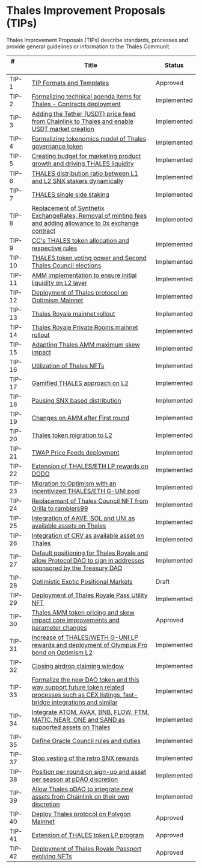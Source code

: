 
# Thales Improvement Proposals (TIPs)


Thales Improvement Proposals (TIPs) describe standards, processes and provide general guidelines or information to the Thales Communit.

| # &nbsp; &nbsp; &nbsp; &nbsp; &nbsp; &nbsp; &nbsp; &nbsp; | Title | Status | 
| ----------- | ----------- | ----------- | 
| TIP-1  | [TIP Formats and Templates](https://github.com/thales-markets/thales-improvement-proposals/blob/main/TIPs/TIP-1.md) | Approved |
| TIP-2  | [Formalizing technical agenda items for Thales - Contracts deployment](https://github.com/thales-markets/thales-improvement-proposals/blob/main/TIPs/TIP-2.md) | Implemented |
| TIP-3  | [Adding the Tether (USDT) price feed from Chainlink to Thales and enable USDT market creation](https://github.com/thales-markets/thales-improvement-proposals/blob/main/TIPs/TIP-3.md) | Implemented |
| TIP-4  | [Formalizing tokenomics model of Thales governance token](https://github.com/thales-markets/thales-improvement-proposals/blob/main/TIPs/TIP-4.md) | Implemented |
| TIP-5  | [Creating budget for marketing product growth and driving THALES liquidity](https://github.com/thales-markets/thales-improvement-proposals/blob/main/TIPs/TIP-5.md) | Implemented |
| TIP-6  | [THALES distribution ratio between L1 and L2 SNX stakers dynamically](https://github.com/thales-markets/thales-improvement-proposals/blob/main/TIPs/TIP-6.md) | Implemented |
| TIP-7  | [THALES single side staking](https://github.com/thales-markets/thales-improvement-proposals/blob/main/TIPs/TIP-7.md) | Implemented |
| TIP-8  | [Replacement of Synthetix ExchangeRates, Removal of minting fees and  adding allowance to 0x exchange contract](https://github.com/thales-markets/thales-improvement-proposals/blob/main/TIPs/TIP-8.md) | Implemented |
| TIP-9  | [CC's THALES token allocation and respective rules](https://github.com/thales-markets/thales-improvement-proposals/blob/main/TIPs/TIP-9.md) | Implemented |
| TIP-10 | [THALES token voting power and Second Thales Council elections](https://github.com/thales-markets/thales-improvement-proposals/blob/main/TIPs/TIP-10.md) | Implemented |
| TIP-11 | [AMM implementation to ensure initial liquidity on L2 layer](https://github.com/thales-markets/thales-improvement-proposals/blob/main/TIPs/TIP-11.md) | Implemented |
| TIP-12 | [Deployment of Thales protocol on Optimism Mainnet](https://github.com/thales-markets/thales-improvement-proposals/blob/main/TIPs/TIP-12.md) | Implemented |
| TIP-13 | [Thales Royale mainnet rollout](https://github.com/thales-markets/thales-improvement-proposals/blob/main/TIPs/TIP-13.md) | Implemented |
| TIP-14 | [Thales Royale Private Rooms mainnet rollout](https://github.com/thales-markets/thales-improvement-proposals/blob/main/TIPs/TIP-14.md) | Implemented |
| TIP-15 | [Adapting Thales AMM maximum skew impact](https://github.com/thales-markets/thales-improvement-proposals/blob/main/TIPs/TIP-15.md) |  Implemented |
| TIP-16 | [Utilization of Thales NFTs](https://github.com/thales-markets/thales-improvement-proposals/blob/main/TIPs/TIP-16.md) | Implemented |
| TIP-17 | [Gamified THALES approach on L2](https://github.com/thales-markets/thales-improvement-proposals/blob/main/TIPs/TIP-17.md) | Implemented |
| TIP-18 | [Pausing SNX based distribution](https://github.com/thales-markets/thales-improvement-proposals/blob/main/TIPs/TIP-18.md) | Implemented |
| TIP-19 | [Changes on AMM after First round](https://github.com/thales-markets/thales-improvement-proposals/blob/main/TIPs/TIP-19.md) | Implemented |
| TIP-20 | [Thales token migration to L2](https://github.com/thales-markets/thales-improvement-proposals/blob/main/TIPs/TIP-20.md) | Implemented |
| TIP-21 | [TWAP Price Feeds deployment](https://github.com/thales-markets/thales-improvement-proposals/blob/main/TIPs/TIP-21.md) | Implemented |
| TIP-22 | [Extension of THALES/ETH LP rewards on DODO](https://github.com/thales-markets/thales-improvement-proposals/blob/main/TIPs/TIP-22.md) | Implemented |
| TIP-23 | [Migration to Optimism with an incentivized THALES/ETH G-UNI pool](https://github.com/thales-markets/thales-improvement-proposals/blob/main/TIPs/TIP-23.md) | Implemented |
| TIP-24 | [Replacemant of Thales Council NFT from Orilla to ramblers99](https://github.com/thales-markets/thales-improvement-proposals/blob/main/TIPs/TIP-24.md) | Implemented |
| TIP-25 | [Integration of AAVE, SOL and UNI as available assets on Thales](https://github.com/thales-markets/thales-improvement-proposals/blob/main/TIPs/TIP-25.md) | Implemented |
| TIP-26 | [Integration of CRV as available asset on Thales](https://github.com/thales-markets/thales-improvement-proposals/blob/main/TIPs/TIP-26.md) | Implemented |
| TIP-27 | [Default positioning for Thales Royale and allow Protocol DAO to sign in addresses sponsored by the Treasury DAO](https://github.com/thales-markets/thales-improvement-proposals/blob/main/TIPs/TIP-27.md) | Implemented |
| TIP-28 | [Optimistic Exotic Positional Markets](https://github.com/thales-markets/thales-improvement-proposals/blob/main/TIPs/TIP-28.md) | Draft |
| TIP-29 | [Deployment of Thales Royale Pass Utility NFT](https://github.com/thales-markets/thales-improvement-proposals/blob/main/TIPs/TIP-29.md) | Implemented |
| TIP-30 | [Thales AMM token pricing and skew impact core improvements and parameter changes](https://github.com/thales-markets/thales-improvement-proposals/blob/main/TIPs/TIP-30.md) | Approved |
| TIP-31 | [Increase of THALES/WETH G-UNI LP rewards and deployment of Olympus Pro bond on Optimism L2	](https://github.com/thales-markets/thales-improvement-proposals/blob/main/TIPs/TIP-31.md) | Implemented |
| TIP-32 | [Closing airdrop claiming window](https://github.com/thales-markets/thales-improvement-proposals/blob/main/TIPs/TIP-32.md) | Implemented |
| TIP-33 | [Formalize the new DAO token and this way support future token related processes such as CEX listings, fast-bridge integrations and similar](https://github.com/thales-markets/thales-improvement-proposals/blob/main/TIPs/TIP-33.md) | Implemented |
| TIP-34 | [Integrate ATOM, AVAX, BNB, FLOW, FTM, MATIC, NEAR, ONE and SAND as supported assets on Thales	](https://github.com/thales-markets/thales-improvement-proposals/blob/main/TIPs/TIP-34.md) | Implemented |
| TIP-35 | [Define Oracle Council rules and duties](https://github.com/thales-markets/thales-improvement-proposals/blob/main/TIPs/TIP-35.md) | Implemented |
| TIP-37 | [Stop vesting of the retro SNX rewards](https://github.com/thales-markets/thales-improvement-proposals/blob/main/TIPs/TIP-37.md) | Implemented |
| TIP-38 | [Position per round on sign-up and asset per season at pDAO discretion](https://github.com/thales-markets/thales-improvement-proposals/blob/main/TIPs/TIP-38.md) | Implemented |
| TIP-39 | [Allow Thales pDAO to integrate new assets from Chainlink on their own discretion](https://github.com/thales-markets/thales-improvement-proposals/blob/main/TIPs/TIP-39.md) | Implemented |
| TIP-40 | [Deploy Thales protocol on Polygon Mainnet](https://github.com/thales-markets/thales-improvement-proposals/blob/main/TIPs/TIP-40.md) | Approved |
| TIP-41 | [Extension of THALES token LP program](https://github.com/thales-markets/thales-improvement-proposals/blob/main/TIPs/TIP-41.md) | Approved |
| TIP-42 | [Deployment of Thales Royale Passport evolving NFTs](https://github.com/thales-markets/thales-improvement-proposals/blob/main/TIPs/TIP-42.md) | Approved |

